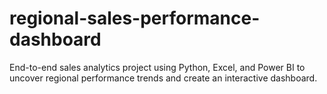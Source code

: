 # regional-sales-performance-dashboard
End-to-end sales analytics project using Python, Excel, and Power BI to uncover regional performance trends and create an interactive dashboard.
